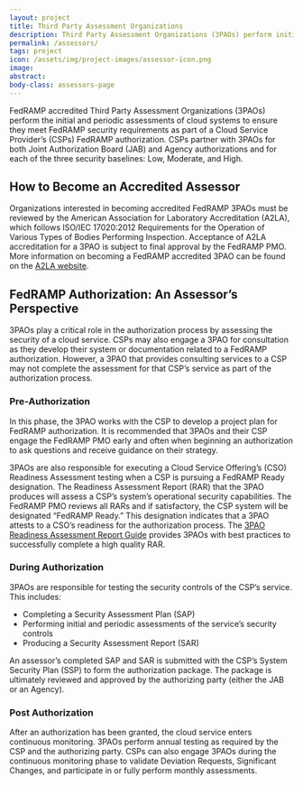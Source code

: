 ```yaml
---
layout: project
title: Third Party Assessment Organizations
description: Third Party Assessment Organizations (3PAOs) perform initial and periodic assessments of cloud systems to ensure they meet FedRAMP requirements.
permalink: /assessors/
tags: project
icon: /assets/img/project-images/assessor-icon.png
image: 
abstract: 
body-class: assessors-page
---
```

FedRAMP accredited Third Party Assessment Organizations (3PAOs) perform the initial and periodic assessments of cloud systems to ensure they meet FedRAMP security requirements as part of a Cloud Service Provider’s (CSPs) FedRAMP authorization. CSPs partner with 3PAOs for both Joint Authorization Board (JAB) and Agency authorizations and for each of the three security baselines: Low, Moderate, and High.

## How to Become an Accredited Assessor 
Organizations interested in becoming accredited FedRAMP 3PAOs must be reviewed by the American Association for Laboratory Accreditation (A2LA), which follows ISO/IEC 17020:2012 Requirements for the Operation of Various Types of Bodies Performing Inspection. Acceptance of A2LA accreditation for a 3PAO is subject to final approval by the FedRAMP PMO. More information on becoming a FedRAMP accredited 3PAO can be found on the <a href="https://www.a2la.org/accreditation/fedramp">A2LA website</a>.

## FedRAMP Authorization: An Assessor’s Perspective 
3PAOs play a critical role in the authorization process by assessing the security of a cloud service. CSPs may also engage a 3PAO for consultation as they develop their system or documentation related to a FedRAMP authorization. However, a 3PAO that provides consulting services to a CSP may not complete the assessment for that CSP’s service as part of the authorization process. 
<section id="pre-auth">

<h3>Pre-Authorization</h3>
<p>In this phase, the 3PAO works with the CSP to develop a project plan for FedRAMP authorization. It is recommended that 3PAOs and their CSP engage the FedRAMP PMO early and often when beginning an authorization to ask questions and receive guidance on their strategy. </p>

<p>3PAOs are also responsible for executing a Cloud Service Offering’s (CSO) Readiness Assessment testing when a CSP is pursuing a FedRAMP Ready designation. The Readiness Assessment Report (RAR) that the 3PAO produces will assess a CSP’s system’s operational security capabilities. The FedRAMP PMO reviews all RARs and if satisfactory, the CSP system will be designated “FedRAMP Ready.” This designation indicates that a 3PAO attests to a CSO’s readiness for the authorization process. The <a href="{{site.baseurl}}/assets/resources/documents/3PAO_Readiness_Assessment_Report_Guide.pdf">3PAO Readiness Assessment Report Guide</a> provides 3PAOs with best practices to successfully complete a high quality RAR.</p>
 </section>
 <section id="during-auth">
 
<h3>During Authorization</h3>
<p>3PAOs are responsible for testing the security controls of the CSP’s service. This includes:</p>
<ul>
<li>Completing a Security Assessment Plan (SAP)</li>
<li>Performing initial and periodic assessments of the service’s security controls</li>
<li>Producing a Security Assessment Report (SAR)</li>
</ul>

<p>An assessor’s completed SAP and SAR is submitted with the CSP’s System Security Plan (SSP) to form the authorization package. The package is ultimately reviewed and approved by the authorizing party (either the JAB or an Agency).</p>
</section>
<section id="post-auth">

<h3>Post Authorization</h3>
<p>After an authorization has been granted, the cloud service enters continuous monitoring. 3PAOs perform annual testing as required by the CSP and the authorizing party. CSPs can also engage 3PAOs during the continuous monitoring phase to validate Deviation Requests, Significant Changes, and participate in or fully perform monthly assessments.</p>
